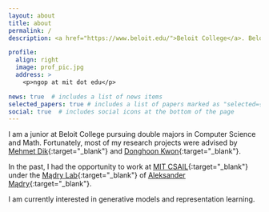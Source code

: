```yaml
---
layout: about
title: about
permalink: /
description: <a href="https://www.beloit.edu/">Beloit College</a>. Beloit, Wisconsin, USA.

profile:
  align: right
  image: prof_pic.jpg
  address: >
    <p>ngop at mit dot edu</p>

news: true  # includes a list of news items
selected_papers: true # includes a list of papers marked as "selected={true}"
social: true  # includes social icons at the bottom of the page
---
```


I am a junior at Beloit College pursuing double majors in Computer Science and Math. Fortunately, most of my research projects were advised by [<u>Mehmet Dik</u>](https://www.rockford.edu/campus-directory/dik-mehmet/){:target="\_blank"} and [<u>Donghoon Kwon</u>](https://www.rockford.edu/campus-directory/kwon-donghwoon/){:target="\_blank"}. 

In the past, I had the opportunity to work at [<u>MIT CSAIL</u>](https://www.csail.mit.edu/){:target="\_blank"} under the [<u>Mądry Lab</u>](http://madry-lab.ml/){:target="\_blank"} of [<u>Aleksander Mądry</u>](https://people.csail.mit.edu/madry/){:target="\_blank"}.

I am currently interested in generative models and representation learning.
